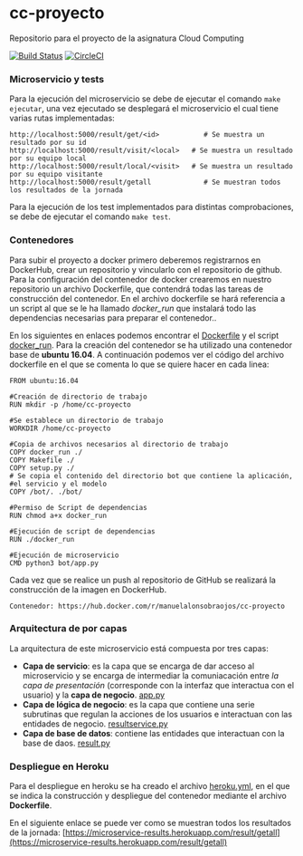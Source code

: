 # cc-proyecto
Repositorio para el proyecto de la asignatura Cloud Computing

[![Build Status](https://travis-ci.org/manuelalonsobraojos/cc-proyecto.svg?branch=master)](https://travis-ci.org/manuelalonsobraojos/cc-proyecto) [![CircleCI](https://circleci.com/gh/manuelalonsobraojos/cc-proyecto.svg?style=svg)](https://circleci.com/gh/manuelalonsobraojos/cc-proyecto) 

### Microservicio y tests
Para la ejecución del microservicio se debe de ejecutar el comando ```make ejecutar```, una vez ejecutado se desplegará el microservicio el cual tiene varias rutas implementadas:
```
http://localhost:5000/result/get/<id>           # Se muestra un resultado por su id 
http://localhost:5000/result/visit/<local>   # Se muestra un resultado por su equipo local
http://localhost:5000/result/local/<visit>   # Se muestra un resultado por su equipo visitante
http://localhost:5000/result/getall             # Se muestran todos los resultados de la jornada
```

Para la ejecución de los test implementados para distintas comprobaciones, se debe de ejecutar el comando ```make test```.

### Contenedores
Para subir el proyecto a docker primero deberemos registrarnos en DockerHub, crear un repositorio y vincularlo con el repositorio de github. Para la configuración del contenedor de docker crearemos en nuestro repositorio un archivo Dockerfile, que contendrá todas las tareas de construcción del contenedor. En el archivo dockerfile se hará referencia a un script al que se le ha llamado *docker_run* que instalará todo las dependencias necesarias para preparar el contenedor..

En los siguientes en enlaces podemos encontrar el [Dockerfile](https://github.com/manuelalonsobraojos/cc-proyecto/blob/master/Dockerfile) y el script [docker_run](https://github.com/manuelalonsobraojos/cc-proyecto/blob/master/docker_run). Para la creación del contenedor se ha utilizado una contenedor base de **ubuntu 16.04**. A continuación podemos ver el código del archivo dockerfile en el que se comenta lo que se quiere hacer en cada linea:
```
FROM ubuntu:16.04

#Creación de directorio de trabajo
RUN mkdir -p /home/cc-proyecto

#Se establece un directorio de trabajo
WORKDIR /home/cc-proyecto

#Copia de archivos necesarios al directorio de trabajo
COPY docker_run ./
COPY Makefile ./
COPY setup.py ./
# Se copia el contenido del directorio bot que contiene la aplicación, 
#el servicio y el modelo
COPY /bot/. ./bot/

#Permiso de Script de dependencias
RUN chmod a+x docker_run

#Ejecución de script de dependencias
RUN ./docker_run

#Ejecución de microservicio
CMD python3 bot/app.py
```

Cada vez que se realice un push al repositorio de GitHub se realizará la construcción de la imagen en DockerHub.
```
Contenedor: https://hub.docker.com/r/manuelalonsobraojos/cc-proyecto
```

### Arquitectura de por capas

La arquitectura de este microservicio está compuesta por tres capas:
* **Capa de servicio**: es la capa que se encarga de dar acceso al microservicio y se encarga de intermediar la comuniacación entre *la capa de presentación* (corresponde con la interfaz que interactua con el usuario) y la **capa de negocio**. [app.py](https://github.com/manuelalonsobraojos/cc-proyecto/blob/master/bot/app.py)
* **Capa de lógica de negocio**: es la capa que contiene una serie subrutinas que regulan la acciones de los usuarios e interactuan con las entidades de negocio. [resultservice.py](https://github.com/manuelalonsobraojos/cc-proyecto/blob/master/bot/service/ResultService.py)
* **Capa de base de datos**: contiene las entidades que interactuan con la base de daos. [result.py](https://github.com/manuelalonsobraojos/cc-proyecto/blob/master/bot/model/Result.py)
 
### Despliegue en Heroku

Para el despliegue en heroku se ha creado el archivo [heroku.yml](https://github.com/manuelalonsobraojos/cc-proyecto/blob/master/heroku.yml), en el que se indica la construcción y despliegue del contenedor mediante el archivo **Dockerfile**.

En el siguiente enlace se puede ver como se muestran todos los resultados de la jornada: [https://microservice-results.herokuapp.com/result/getall](https://microservice-results.herokuapp.com/result/getall)

